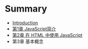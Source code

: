 # Summary

* [Introduction](README.md)
* [第1章 JavaScript简介](chapter1.md)
* [第2章 在 HTML 中使用 JavaScript](chapter2.md)
* 第3章 基本概念

